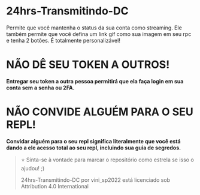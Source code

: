 # 24hrs-Transmitindo-DC
Permite que você mantenha o status da sua conta como streaming. Ele também permite que você defina um link gif como sua imagem em seu rpc e tenha 2 botões. É totalmente personalizável!

# NÃO DÊ SEU TOKEN A OUTROS!
**Entregar seu token a outra pessoa permitirá que ela faça login em sua conta sem a senha ou 2FA.**

# NÃO CONVIDE ALGUÉM PARA O SEU REPL!
**Convidar alguém para o seu repl significa literalmente que você está dando a ele acesso total ao seu repl, incluindo sua guia de segredos.**

> ⭐ Sinta-se à vontade para marcar o repositório como estrela se isso o ajudou! ;)
>
> 24hrs-Transmitindo-DC por vini_sp2022 está licenciado sob Attribution 4.0 International
